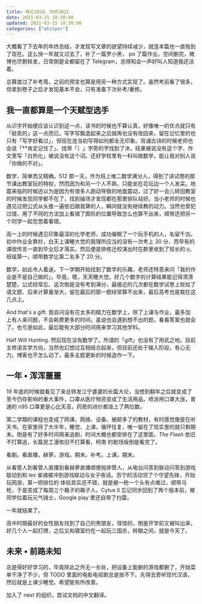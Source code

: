 ```yaml
---
title: 再见2020，你好2021
date: 2021-03-15 18:30:00
updated: 2021-03-15 18:30:00
categories: ["whisper"]
---
```


大概看了下去年的年终总结，才发现写文章的欲望持续减少，就连本篇也一直拖到了现在。这么快一年就又过去了，补了一篇罗小黑， po 了篇作业。空间删完，微博也尽剩转发，日常倒是全都留在了 Telegram，总得知会一声好叫人知道我还活着。<!--more-->

总算度过了补考周，之前的预言也算是用另一种方式实现了。虽然考前看了很多，但拿到卷子之后才发现基本不会，只有准备下次补考/重修。

## 我一直都算是一个天赋型选手

从识字开始便应该认识到这一点，读书的时候也不算认真，好像唯一的优点就只有「挺乖的」这一点而已。写字写飘逸起来之后就再也没有改回来，留在记忆里的也只有「写字好看过」，但现在连当初写得如何都全无印象。背诵古诗的时候老师也会说「\*\*肯定记住了」、找带「氵」字旁的字找到了沐，结果被说没有这个字、作文里写「白热化」被说没有这个词。还好学校里有一科叫做数学，能让我对别人说「你做的不对」。

数学，简单而又精确。512 那一天，作为班上唯二数学满分人，得到了讲试卷的那节课出教室玩的特权，然而因为和另一个人不熟，只能坐在花坛边一个人发呆。地震来临的时候还以为是因为有很多人跑动导致的地面震动，过了好一会儿转回教室的时候发现同学都不在了，找到操场才发现都在那里排队站好。当小老师的时候也遇见过把公式从头推一遍依旧跟我犟的人，瞬间就没有继续教的动力。当然也曾犯过错，用了不同的方法加上看错了图形的位置导致怎么也算不出来，顺带还把另一个同学一起忽悠着看错。

高一上的时候遇见印象最深的化学老师，成功催眠了一个玩手机的人，名留千古。初中作业全靠抄，白天上课睡大觉的我理所应当的没有一次考上 30 分，而早有的课改传言一直到毕业后才落实。然后便是排练迁校演出时在群里收到了班长的 `@`，班级第一，顺带数学比第二名多了 20 分。

数学，如此令人着迷。下一学期开始找到了数学的乐趣，老师还特意来问「我的作业是不是自己做的」，毕竟，嗯，天天睡大觉。好几个数字的计算结果能记得清清楚楚，公式经常忘、这次倒是没有考到满分，最接近的几次都在数学试卷上败给了语文题、后来计算量渐大，留在最后的那一题经常算不出来，最后高考也是栽在这几点上。

And that's a gift. 我自问没有花太多的精力在数学上，除了上课与作业，最多加上有人来问题，不会耗费更多的时间。虽说也会遇到想不出的题，看看答案也就会了。也亏是如此，最后能有大部分时间用来学习其他学科。

Half Will Hunting. 然后现在没有数学了。所谓的「gift」也没有了用武之地。目前主修语言学方向，当然也幻想过互相结合起来，但目前还处于输入阶段，有心无力。博客也不怎么动了，最多主题更新的时候造作一下。

## 一年 • 浑浑噩噩

19 年底的时候就看见了来总转发江宁婆婆的长篇大论，没想到翻年之后就变成了至今仍存影响的重大事件，口罩从医疗物资变成了生活用品，喷涂用口罩大涨，普通的 n95 口罩更是心比天高，药房的进价都涨上了两位数。

第二学期的课程也变成了网课，网络、设备、被邮多了的教材，有时感觉像是在听天书。在家里待了大半年，睡觉、上课，循环往复，唯一留在了现实里的就只剩期末。倒是有了好多时间用来追剧，时间大概也都安排在了这里面，*The Flash* 依旧不打算追，长篇民工漫依旧不打算看，柯南 的剧场版倒是看完了。

看剧。看直播，赫萝。游戏。期末。补考。上课。期末。

从看管人到看管人直播到看赫萝直播顺便抛弃管人，从电台问答到联动问答到游戏联动到和 lex 雀魂被冲到游戏联动与女子夜话。苏宁的活动领了个守望先锋，开始玩网游，第一把排位的 体验其实还不错，就是被一枪一个头有点难过，顺带马枪，于是变成了每周三个箱子的箱子人。Cytus Ⅱ 忘记同步回到了两个版本前，被同学拉着玩元气骑士，Google play 里还自带了扫雷。

一年就结束了。

高中时期最好的女性朋友找到了自己的男朋友，怪怪的，倒是开学前又被叫出来，好几个人一起打牌，之后又和寝室约在一起玩三国杀，转眼之间，就是今天了。

## 未来 • 前路未知

总是得好好学习的，毕竟除此之外无一长处，把设备上能删的游戏都删了，开始菜单干净了不少，但 TODO 里面的电影电视剧总是放不下。先得去旁听现代汉语，然后就是上课少睡觉。希望能有所改善。

加入了 next 的组织，尝试文档的中文翻译。